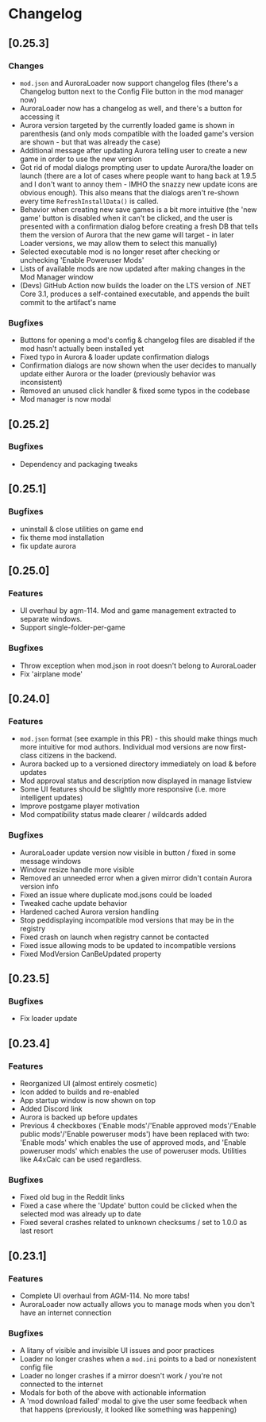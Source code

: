 # Changelog

## [0.25.3]

### Changes
- `mod.json` and AuroraLoader now support changelog files (there's a Changelog button next to the Config File button in the mod manager now)
- AuroraLoader now has a changelog as well, and there's a button for accessing it
- Aurora version targeted by the currently loaded game is shown in parenthesis (and only mods compatible with the loaded game's version are shown - but that was already the case)
- Additional message after updating Aurora telling user to create a new game in order to use the new version
- Got rid of modal dialogs prompting user to update Aurora/the loader on launch (there are a lot of cases where people want to hang back at 1.9.5 and I don't want to annoy them - IMHO the snazzy new update icons are obvious enough). This also means that the dialogs aren't re-shown every time `RefreshInstallData()` is called.
- Behavior when creating new save games is a bit more intuitive (the 'new game' button is disabled when it can't be clicked, and the user is presented with a confirmation dialog before creating a fresh DB that tells them the version of Aurora that the new game will target - in later Loader versions, we may allow them to select this manually)
- Selected executable mod is no longer reset after checking or unchecking 'Enable Poweruser Mods'
- Lists of available mods are now updated after making changes in the Mod Manager window
- (Devs) GitHub Action now builds the loader on the LTS version of .NET Core 3.1, produces a self-contained executable, and appends the built commit to the artifact's name

### Bugfixes
- Buttons for opening a mod's config & changelog files are disabled if the mod hasn't actually been installed yet
- Fixed typo in Aurora & loader update confirmation dialogs
- Confirmation dialogs are now shown when the user decides to manually update either Aurora or the loader (previously behavior was inconsistent)
- Removed an unused click handler & fixed some typos in the codebase
- Mod manager is now modal

## [0.25.2]

### Bugfixes
- Dependency and packaging tweaks

## [0.25.1]

### Bugfixes

- uninstall & close utilities on game end
- fix theme mod installation
- fix update aurora

## [0.25.0]

### Features

- UI overhaul by agm-114. Mod and game management extracted to separate windows.
- Support single-folder-per-game

### Bugfixes

- Throw exception when mod.json in root doesn't belong to AuroraLoader
- Fix 'airplane mode'

## [0.24.0]

### Features
- `mod.json` format (see example in this PR) - this should make things much more intuitive for mod authors. Individual mod versions are now first-class citizens in the backend.
- Aurora backed up to a versioned directory immediately on load & before updates
- Mod approval status and description now displayed in manage listview
- Some UI features should be slightly more responsive (i.e. more intelligent updates)
- Improve postgame player motivation
- Mod compatibility status made clearer / wildcards added

### Bugfixes
- AuroraLoader update version now visible in button / fixed in some message windows
- Window resize handle more visible
- Removed an unneeded error when a given mirror didn't contain Aurora version info
- Fixed an issue where duplicate mod.jsons could be loaded
- Tweaked cache update behavior
- Hardened cached Aurora version handling
- Stop peddisplaying incompatible mod versions that may be in the registry
- Fixed crash on launch when registry cannot be contacted
- Fixed issue allowing mods to be updated to incompatible versions
- Fixed ModVersion CanBeUpdated property

## [0.23.5]

### Bugfixes

- Fix loader update

## [0.23.4]

### Features
- Reorganized UI (almost entirely cosmetic)
- Icon added to builds and re-enabled
- App startup window is now shown on top
- Added Discord link
- Aurora is backed up before updates
- Previous 4 checkboxes ('Enable mods'/'Enable approved mods'/'Enable public mods'/'Enable poweruser mods') have been replaced with two: 'Enable mods' which enables the use of approved mods, and 'Enable poweruser mods' which enables the use of poweruser mods. Utilities like A4xCalc can be used regardless.

### Bugfixes
- Fixed old bug in the Reddit links
- Fixed a case where the 'Update' button could be clicked when the selected mod was already up to date
- Fixed several crashes related to unknown checksums / set to 1.0.0 as last resort

## [0.23.1]

### Features
- Complete UI overhaul from AGM-114. No more tabs!
- AuroraLoader now actually allows you to manage mods when you don't have an internet connection

### Bugfixes
- A litany of visible and invisible UI issues and poor practices
- Loader no longer crashes when a `mod.ini` points to a bad or nonexistent config file
- Loader no longer crashes if a mirror doesn't work / you're not connected to the internet
- Modals for both of the above with actionable information
- A 'mod download failed' modal to give the user some feedback when that happens (previously, it looked like something was happening)
